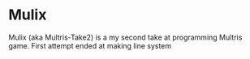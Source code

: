 # Mulix
Mulix (aka Multris-Take2) is a my second take at programming Multris game. First attempt ended at making line system
